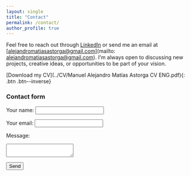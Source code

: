 ```yaml
---
layout: single
title: "Contact"
permalink: /contact/
author_profile: true
---
```

<!-- {: .text-justify} -->
Feel free to reach out through [LinkedIn](https://linkedin.com/in/alexmatiasastorga) or send me an email at [alejandromatiasastorga@gmail.com](mailto: alejandromatiasastorga@gmail.com). I'm always open to discussing new projects, creative ideas, or opportunities to be part of your vision.

[Download my CV](../CV/Manuel Alejandro Matías Astorga CV ENG.pdf){: .btn .btn--inverse}

### Contact form

<form action="https://formspree.io/f/{{ site.formspree_form_id }}" method="POST">
  <label for="name">Your name:</label>
  <input type="text" name="name" id="name" required>

  <label for="email">Your email:</label>
  <input type="email" name="email" id="email" required>

  <label for="message">Message:</label>
  <textarea name="message" id="message" required></textarea>

  <button type="submit">Send</button>
</form>